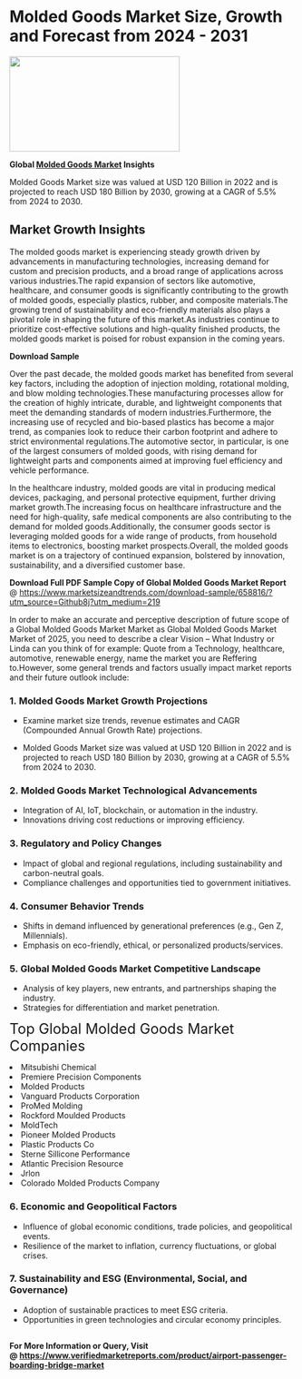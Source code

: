 <H1>Molded Goods Market Size, Growth and Forecast from 2024 - 2031</H1><img class="aligncenter size-medium wp-image-584254" src="https://thirdeyenews.in/wp-content/uploads/2024/09/Global-Market-Research-300x168.jpeg" alt="" width="300" height="168" /><p><strong>Global&nbsp;<a href="https://www.marketsizeandtrends.com/download-sample/658816/?utm_source=Github8j?utm_medium=219">Molded Goods Market</a> Insights</strong></p><p>Molded Goods Market size was valued at USD 120 Billion in 2022 and is projected to reach USD 180 Billion by 2030, growing at a CAGR of 5.5% from 2024 to 2030.</p><p><h2>Market Growth Insights</h2> <p>The molded goods market is experiencing steady growth driven by advancements in manufacturing technologies, increasing demand for custom and precision products, and a broad range of applications across various industries.The rapid expansion of sectors like automotive, healthcare, and consumer goods is significantly contributing to the growth of molded goods, especially plastics, rubber, and composite materials.The growing trend of sustainability and eco-friendly materials also plays a pivotal role in shaping the future of this market.As industries continue to prioritize cost-effective solutions and high-quality finished products, the molded goods market is poised for robust expansion in the coming years.</p> <p><strong>Download Sample</strong></p> <p>Over the past decade, the molded goods market has benefited from several key factors, including the adoption of injection molding, rotational molding, and blow molding technologies.These manufacturing processes allow for the creation of highly intricate, durable, and lightweight components that meet the demanding standards of modern industries.Furthermore, the increasing use of recycled and bio-based plastics has become a major trend, as companies look to reduce their carbon footprint and adhere to strict environmental regulations.The automotive sector, in particular, is one of the largest consumers of molded goods, with rising demand for lightweight parts and components aimed at improving fuel efficiency and vehicle performance.</p> <p>In the healthcare industry, molded goods are vital in producing medical devices, packaging, and personal protective equipment, further driving market growth.The increasing focus on healthcare infrastructure and the need for high-quality, safe medical components are also contributing to the demand for molded goods.Additionally, the consumer goods sector is leveraging molded goods for a wide range of products, from household items to electronics, boosting market prospects.Overall, the molded goods market is on a trajectory of continued expansion, bolstered by innovation, sustainability, and a diversified customer base.</p> <p><span class=""><strong>Download Full PDF Sample Copy of Global Molded Goods Market Report</strong> @ <a href="https://www.marketsizeandtrends.com/download-sample/658816/?utm_source=Github8j?utm_medium=219" target="_blank">https://www.marketsizeandtrends.com/download-sample/658816/?utm_source=Github8j?utm_medium=219</a></span></p><p>In order to make an accurate and perceptive description of future scope of a Global&nbsp;Molded Goods Market Market as Global&nbsp;Molded Goods Market Market of 2025, you need to describe a clear Vision &ndash; What Industry or Linda can you think of for example: Quote from a Technology, healthcare, automotive, renewable energy, name the market you are Reffering to.However, some general trends and factors usually impact market reports and their future outlook include:</p><h3>1.&nbsp;<strong>Molded Goods Market Growth Projections</strong></h3><ul><li>Examine market size trends, revenue estimates and CAGR (Compounded Annual Growth Rate) projections.</li><li><p>Molded Goods Market size was valued at USD 120 Billion in 2022 and is projected to reach USD 180 Billion by 2030, growing at a CAGR of 5.5% from 2024 to 2030.</p></li></ul><h3>2.&nbsp;<strong>Molded Goods Market Technological Advancements</strong></h3><ul><li>Integration of AI, IoT, blockchain, or automation in the industry.</li><li>Innovations driving cost reductions or improving efficiency.</li></ul><h3>3.&nbsp;<strong>Regulatory and Policy Changes</strong></h3><ul><li>Impact of global and regional regulations, including sustainability and carbon-neutral goals.</li><li>Compliance challenges and opportunities tied to government initiatives.</li></ul><h3>4.&nbsp;<strong>Consumer Behavior Trends</strong></h3><ul><li>Shifts in demand influenced by generational preferences (e.g., Gen Z, Millennials).</li><li>Emphasis on eco-friendly, ethical, or personalized products/services.</li></ul><h3>5.&nbsp;<strong>Global Molded Goods Market Competitive Landscape</strong></h3><ul><li>Analysis of key players, new entrants, and partnerships shaping the industry.</li><li>Strategies for differentiation and market penetration.</li></ul><p data-pm-slice="1 1 []"><span style="color: inherit; font-family: inherit; font-size: 25px;">Top Global Molded Goods Market Companies</span></p><div class="" data-test-id=""><p><li>Mitsubishi Chemical</li><li> Premiere Precision Components</li><li> Molded Products</li><li> Vanguard Products Corporation</li><li> ProMed Molding</li><li> Rockford Moulded Products</li><li> MoldTech</li><li> Pioneer Molded Products</li><li> Plastic Products Co</li><li> Sterne Sillicone Performance</li><li> Atlantic Precision Resource</li><li> Jrlon</li><li> Colorado Molded Products Company</li></p></div><h3>6.&nbsp;<strong>Economic and Geopolitical Factors</strong></h3><ul><li>Influence of global economic conditions, trade policies, and geopolitical events.</li><li>Resilience of the market to inflation, currency fluctuations, or global crises.</li></ul><h3>7.&nbsp;<strong>Sustainability and ESG (Environmental, Social, and Governance)</strong></h3><ul><li>Adoption of sustainable practices to meet ESG criteria.</li><li>Opportunities in green technologies and circular economy principles.</li></ul><h2><strong style="font-size: 14px;">For More Information or Query, Visit @&nbsp;</strong><a style="background-color: #ffffff; font-size: 14px;" href="https://www.marketsizeandtrends.com/report/molded-goods-market/" target="_blank">https://www.verifiedmarketreports.com/product/airport-passenger-boarding-bridge-market</a></h2>